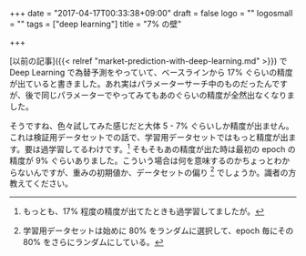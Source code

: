 +++
date = "2017-04-17T00:33:38+09:00"
draft = false
logo = ""
logosmall = ""
tags = ["deep learning"]
title = "7% の壁"

+++

[以前の記事]({{< relref "market-prediction-with-deep-learning.md" >}}) で Deep Learning で為替予測をやっていて、ベースラインから 17% ぐらいの精度が出ていると書きました。あれ実はパラメーターサーチ中のものだったんですが、後で同じパラメーターでやってみてもあのぐらいの精度が全然出なくなりました。

そうですね、色々試してみた感じだと大体 5 - 7% ぐらいしか精度が出ません。これは検証用データセットでの話で、学習用データセットではもっと精度が出ます。要は過学習してるわけです。[^2]
そもそもあの精度が出た時は最初の epoch の精度が 9% ぐらいありました。こういう場合は何を意味するのかちょっとわからないんですが、重みの初期値か、データセットの偏り [^1] でしょうか。識者の方教えてください。

[^1]: 学習用データセットは始めに 80% をランダムに選択して、epoch 毎にその 80% をさらにランダムにしている。
[^2]: もっとも、17% 程度の精度が出てたときも過学習してましたが。
